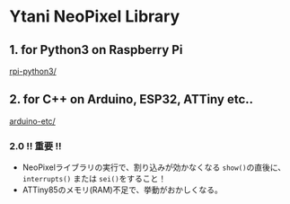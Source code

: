# Ytani NeoPixel Library

## 1. for Python3 on Raspberry Pi
  [rpi-python3/](rpi-python3/)
  

## 2. for C++ on Arduino, ESP32, ATTiny etc..
  [arduino-etc/](arduino-etc/)

### 2.0 !! 重要 !!

* NeoPixelライブラリの実行で、割り込みが効かなくなる
  ``show()``の直後に、``interrupts()`` または ``sei()``をすること！
* ATTiny85のメモリ(RAM)不足で、挙動がおかしくなる。
